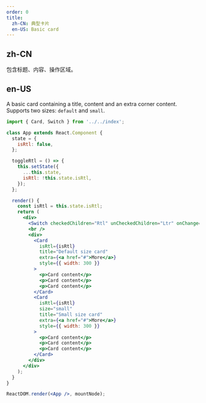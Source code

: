 ```yaml
---
order: 0
title:
  zh-CN: 典型卡片
  en-US: Basic card
---
```


## zh-CN

包含标题、内容、操作区域。

## en-US

A basic card containing a title, content and an extra corner content. Supports two sizes: `default` and `small`.

```jsx
import { Card, Switch } from '../../index';

class App extends React.Component {
  state = {
    isRtl: false,
  };

  toggleRtl = () => {
    this.setState({
      ...this.state,
      isRtl: !this.state.isRtl,
    });
  };

  render() {
    const isRtl = this.state.isRtl;
    return (
      <div>
        <Switch checkedChildren="Rtl" unCheckedChildren="Ltr" onChange={this.toggleRtl} />
        <br />
        <div>
          <Card
            isRtl={isRtl}
            title="Default size card"
            extra={<a href="#">More</a>}
            style={{ width: 300 }}
          >
            <p>Card content</p>
            <p>Card content</p>
            <p>Card content</p>
          </Card>
          <Card
            isRtl={isRtl}
            size="small"
            title="Small size card"
            extra={<a href="#">More</a>}
            style={{ width: 300 }}
          >
            <p>Card content</p>
            <p>Card content</p>
            <p>Card content</p>
          </Card>
        </div>
      </div>
    );
  }
}

ReactDOM.render(<App />, mountNode);
```

<style>
.code-box-demo p {
  margin: 0;
}
#components-card-demo-basic .ant-card { margin-bottom: 30px; }
</style>
